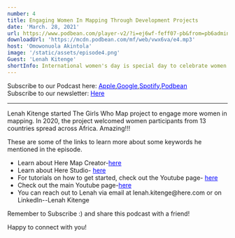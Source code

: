 ```yaml
---
number: 4
title: Engaging Women In Mapping Through Development Projects
date: 'March. 28, 2021'
url: https://www.podbean.com/player-v2/?i=ej6wf-feff07-pb&from=pb6admin
downloadUrl: 'https://mcdn.podbean.com/mf/web/vwx6va/e4.mp3'
host: 'Omowonuola Akintola'
image: '/static/assets/episode4.png'
Guest: 'Lenah Kitenge'
shortInfo: International women's day is special day to celebrate women...
---
```


Subscribe to our Podcast here: <a target="_blank" href="https://podcasts.apple.com/ng/podcast/africa-geoconvo-podcast/id1549049632" style='color:blue;'>Apple</a>,<a target="_blank" href="https://www.google.com/podcasts?feed=aHR0cHM6Ly9mZWVkLnBvZGJlYW4uY29tL2FmcmljYWdlb2NvbnZvL2ZlZWQueG1s" style='color:blue;'>Google</a>,<a target="_blank" href="https://africageoconvo.podbean.com/" style='color:blue;'>Spotify</a>,<a target="_blank" href="https://africageoconvo.podbean.com/" style='color:blue;'>Podbean</a><br>
Subscribe to our newsletter: <a target="_blank" href="https://mailchi.mp/431d1fc48f4b/africa-geo-convo-mailing-list" style='color:blue;'>Here</a>
<hr>

Lenah Kitenge started The Girls Who Map project to engage more women in mapping. In 2020, the project welcomed women participants from 13 countries spread across Africa. Amazing!!!

<p>These are some of the links to learn more about some keywords he mentioned in the episode.</p>

<ul>
<li>Learn about Here Map Creator-<a href='https://mapcreator.here.com/' target='_blank' style='color:blue;'>here</a></li>

<li>Learn about Here Studio- <a href='https://studio.here.com/' target='_blank' style='color:blue;'>here</a></li>

<li>For tutorials on how to get started, check out the Youtube page- <a href='https://www.youtube.com/results?search_query=here+studio' target='_blank' style='color:blue;'>here</a></li>

<li>Check out the main Youtube page-<a href='https://www.youtube.com/user/heremaps' target='_blank' style='color:blue;'>here</a></li>

<li>You can reach out to Lenah via email at lenah.kitenge@here.com or on LinkedIn--Lenah Kitenge</a></li>

</ul>

Remember to Subscribe :) and share this podcast with a friend!

Happy to connect with you!